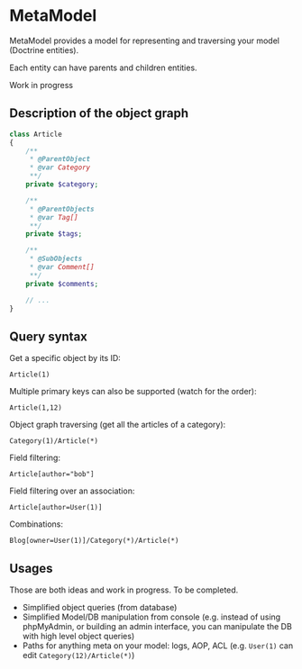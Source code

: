 # MetaModel

MetaModel provides a model for representing and traversing your model (Doctrine entities).

Each entity can have parents and children entities.

Work in progress

## Description of the object graph

```php
class Article
{
	/**
	 * @ParentObject
	 * @var Category
	 **/
	private $category;

	/**
	 * @ParentObjects
	 * @var Tag[]
	 **/
	private $tags;

	/**
	 * @SubObjects
	 * @var Comment[]
	 **/
	private $comments;

	// ...
}
```

## Query syntax

Get a specific object by its ID:

    Article(1)

Multiple primary keys can also be supported (watch for the order):

    Article(1,12)

Object graph traversing (get all the articles of a category):

    Category(1)/Article(*)

Field filtering:

    Article[author="bob"]

Field filtering over an association:

    Article[author=User(1)]

Combinations:

    Blog[owner=User(1)]/Category(*)/Article(*)

## Usages

Those are both ideas and work in progress. To be completed.

* Simplified object queries (from database)
* Simplified Model/DB manipulation from console (e.g. instead of using phpMyAdmin, or building an admin interface, you can manipulate the DB with high level object queries)
* Paths for anything meta on your model: logs, AOP, ACL (e.g. `User(1)` can edit `Category(12)/Article(*)`)

